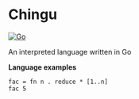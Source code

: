 # Chingu

[![Go](https://github.com/xstrengthofonex/chingu/actions/workflows/go.yml/badge.svg)](https://github.com/xstrengthofonex/chingu/actions/workflows/go.yml)

An interpreted language written in Go

**Language examples** 
```
fac = fn n . reduce * [1..n]
fac 5
```
